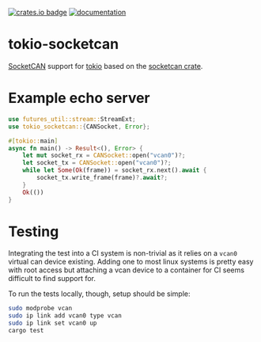 [![crates.io badge](https://img.shields.io/crates/v/tokio-socketcan.svg)](https://crates.io/crates/tokio-socketcan) [![documentation](https://img.shields.io/badge/documentation-docs.rs-green.svg)](https://docs.rs/tokio-socketcan)

# tokio-socketcan

[SocketCAN](https://www.kernel.org/doc/Documentation/networking/can.txt) support for [tokio](https://tokio.rs/) based on the [socketcan crate](https://crates.io/crates/socketcan).

# Example  echo server

```rust
use futures_util::stream::StreamExt;
use tokio_socketcan::{CANSocket, Error};

#[tokio::main]
async fn main() -> Result<(), Error> {
    let mut socket_rx = CANSocket::open("vcan0")?;
    let socket_tx = CANSocket::open("vcan0")?;
    while let Some(Ok(frame)) = socket_rx.next().await {
        socket_tx.write_frame(frame)?.await?;
    }
    Ok(())
}
```

# Testing

Integrating the test into a CI system is non-trivial as it relies on a `vcan0` virtual can device existing. Adding one to most linux systems is pretty easy with root access but attaching a vcan device to a container for CI seems difficult to find support for.

To run the tests locally, though, setup should be simple:

```sh
sudo modprobe vcan
sudo ip link add vcan0 type vcan
sudo ip link set vcan0 up
cargo test
```

